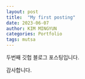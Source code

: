 ```yaml
---
layout: post
title:  "My first posting"
date: 2023-06-07
author: KIM MINGYUN
categories: Portfolio
tags: mutsa
---
```


두번째 깃헙 블로그 포스팅입니다.

감사합니다.
